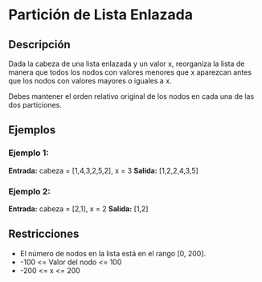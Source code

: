 # Partición de Lista Enlazada

## Descripción

Dada la cabeza de una lista enlazada y un valor x, reorganiza la lista de manera que todos los nodos con valores menores que x aparezcan antes que los nodos con valores mayores o iguales a x.

Debes mantener el orden relativo original de los nodos en cada una de las dos particiones.

## Ejemplos

### Ejemplo 1:

**Entrada:** cabeza = [1,4,3,2,5,2], x = 3
**Salida:** [1,2,2,4,3,5]

### Ejemplo 2:

**Entrada:** cabeza = [2,1], x = 2
**Salida:** [1,2]

## Restricciones

- El número de nodos en la lista está en el rango [0, 200].
- -100 <= Valor del nodo <= 100
- -200 <= x <= 200